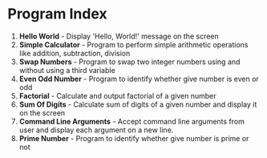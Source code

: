 # Program Index

1. **Hello World** - Display 'Hello, World!' message on the screen
1. **Simple Calculator** - Program to perform simple arithmetic operations like addition, subtraction, division
1. **Swap Numbers** - Program to swap two integer numbers using and without using a third variable
1. **Even Odd Number** - Program to identify whether give number is even or odd
1. **Factorial** - Calculate and output factorial of a given number
1. **Sum Of Digits** - Calculate sum of digits of a given number and display it on the screen
1. **Command Line Arguments** - Accept command line arguments from user and display each argument on a new line.
1. **Prime Number** - Program to identify whether give number is prime or not
